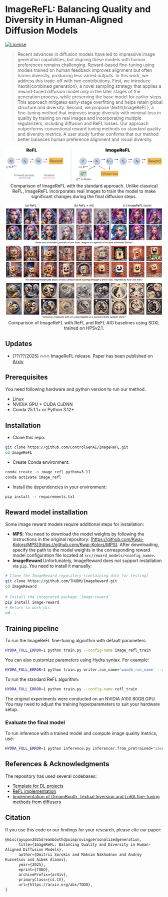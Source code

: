 # ImageReFL: Balancing Quality and Diversity in Human-Aligned Diffusion Models

[//]: # (<a href="https://arxiv.org/abs/2505.20975"><img src="https://img.shields.io/badge/arXiv-2505.20975-b31b1b.svg" height=22.5></a>)

[![License](https://img.shields.io/github/license/AIRI-Institute/al_toolbox)](./LICENSE)


> Recent advances in diffusion models have led to impressive image generation capabilities, but aligning these models with human preferences remains challenging. Reward-based fine-tuning using models trained on human feedback improves alignment but often harms diversity, producing less varied outputs. In this work, we address this trade-off with two contributions. First, we introduce \textit{combined generation}, a novel sampling strategy that applies a reward-tuned diffusion model only in the later stages of the generation process, while preserving the base model for earlier steps. This approach mitigates early-stage overfitting and helps retain global structure and diversity. Second, we propose \textit{ImageReFL}, a fine-tuning method that improves image diversity with minimal loss in quality by training on real images and incorporating multiple regularizers, including diffusion and ReFL losses. Our approach outperforms conventional reward tuning methods on standard quality and diversity metrics. A user study further confirms that our method better balances human preference alignment and visual diversity.

<p align="center">
  <img src="assets/algorithm.jpg" alt="Algorithm"/>
  <br>
Comparison of ImageReFL with the standard approach.
Unlike classical ReFL, ImageReFL incorporates real images to train the model to make significant changes during the final diffusion steps.
</p>

<p align="center">
  <img src="assets/hps_xl.jpg" alt="Algorithm"/>
  <br>
Comparison of ImageReFL with ReFL and ReFL AIG baselines using SDXL trained on
HPSv2.1.
</p>

## Updates

- [??/??/2025] 🔥🔥🔥 ImageReFL release. Paper has been published on [Arxiv](https://arxiv.org/abs/TODO).

## Prerequisites
You need following hardware and python version to run our method.
- Linux
- NVIDIA GPU + CUDA CuDNN
- Conda 25.1.1+ or Python 3.12+

## Installation

* Clone this repo:
```bash
git clone https://github.com/ControlGenAI/ImageReFL.git
cd ImageReFL
```

* Create Conda environment:
```bash
conda create -n image_refl python=3.11
conda activate image_refl
```

* Install the dependencies in your environment:
```bash
pip install -r requirements.txt
```



## Reward model installation
Some image reward models require additional steps for installation:

* **MPS**:
You need to download the model weights by following the instructions in the original repository: [https://github.com/Kwai-Kolors/MPS](https://github.com/Kwai-Kolors/MPS).
After downloading, specify the path to the model weights in the corresponding reward model configuration file located at `src/reward_models/<config_name>`.
* **ImageReward**
Unfortunately, ImageReward does not support installation via `pip`. You need to install it manually:
```bash
# Clone the ImageReward repository (containing data for testing)
git clone https://github.com/THUDM/ImageReward.git
cd ImageReward

# Install the integrated package `image-reward`
pip install image-reward
# Return to work dir.
cd ..
```

## Training pipeline
To run the ImageReFL fine-tuning algorithm with default parameters:
```bash
HYDRA_FULL_ERROR=1 python train.py --config-name image_refl_train
```

You can also customize parameters using Hydra syntax. For example:
```bash
HYDRA_FULL_ERROR=1 python train.py writer.run_name='wandb_run_name' --config-name image_refl_train
```

To run the standard ReFL algorithm:

```bash
HYDRA_FULL_ERROR=1 python train.py --config-name refl_train
```

The original experiments were conducted on an NVIDIA A100 80GB GPU.
You may need to adjust the training hyperparameters to suit your hardware setup.

### Evaluate the final model

To run inference with a trained model and compute image quality metrics, use:

```bash
HYDRA_FULL_ERROR=1 python inference.py inferencer.from_pretrained="saved/<your_train_run_name>/checkpoint-epoch20.pth"
```

## References & Acknowledgments

The repository has used several codebases:
* [Template for DL projects](https://github.com/Blinorot/pytorch_project_template)
* [ReFL implementation](https://github.com/THUDM/ImageReward)
* [Implementation of DreamBooth, Textual Inversion and LoRA fine-tuning methods from diffusers](https://github.com/huggingface/diffusers)

## Citation

If you use this code or our findings for your research, please cite our paper:
```
@misc{ayupov2025dreamboothdpoimprovingpersonalizedgeneration,
      title={ImageReFL: Balancing Quality and Diversity in Human-Aligned Diffusion Models},
      author={Dmitrii Sorokin and Maksim Nakhodnov and Andrey Kuznetsov and Aibek Alanov},
      year={2025},
      eprint={TODO},
      archivePrefix={arXiv},
      primaryClass={cs.CV},
      url={https://arxiv.org/abs/TODO},
}
```
